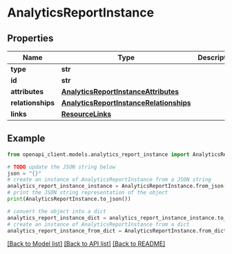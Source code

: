 # AnalyticsReportInstance


## Properties

Name | Type | Description | Notes
------------ | ------------- | ------------- | -------------
**type** | **str** |  | 
**id** | **str** |  | 
**attributes** | [**AnalyticsReportInstanceAttributes**](AnalyticsReportInstanceAttributes.md) |  | [optional] 
**relationships** | [**AnalyticsReportInstanceRelationships**](AnalyticsReportInstanceRelationships.md) |  | [optional] 
**links** | [**ResourceLinks**](ResourceLinks.md) |  | [optional] 

## Example

```python
from openapi_client.models.analytics_report_instance import AnalyticsReportInstance

# TODO update the JSON string below
json = "{}"
# create an instance of AnalyticsReportInstance from a JSON string
analytics_report_instance_instance = AnalyticsReportInstance.from_json(json)
# print the JSON string representation of the object
print(AnalyticsReportInstance.to_json())

# convert the object into a dict
analytics_report_instance_dict = analytics_report_instance_instance.to_dict()
# create an instance of AnalyticsReportInstance from a dict
analytics_report_instance_from_dict = AnalyticsReportInstance.from_dict(analytics_report_instance_dict)
```
[[Back to Model list]](../README.md#documentation-for-models) [[Back to API list]](../README.md#documentation-for-api-endpoints) [[Back to README]](../README.md)


